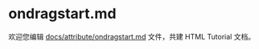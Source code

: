 ondragstart.md
===

欢迎您编辑 <a target="__blank" href="https://github.com/jaywcjlove/html-tutorial/blob/master/docs/attribute/ondragstart.md">docs/attribute/ondragstart.md</a> 文件，共建 HTML Tutorial 文档。